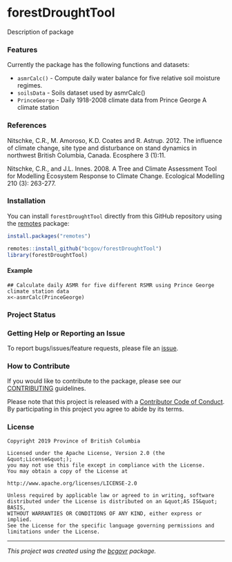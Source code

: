 <!-- 
<a id="devex-badge" rel="Exploration" href="https://github.com/BCDevExchange/assets/blob/master/README.md"><img alt="Being designed and built, but in the lab. May change, disappear, or be buggy." style="border-width:0" src="https://assets.bcdevexchange.org/images/badges/exploration.svg" title="Being designed and built, but in the lab. May change, disappear, or be buggy." /></a>
-->

forestDroughtTool
============

Description of package

### Features
Currently the package has the following functions and datasets:
- `asmrCalc()` - Compute daily water balance for five relative soil moisture regimes.
- `soilsData` - Soils dataset used by asmrCalc() 
- `PrinceGeorge` - Daily 1918-2008 climate data from Prince George A climate station

### References
Nitschke, C.R., M. Amoroso, K.D. Coates and R. Astrup. 2012. The influence of climate change, site type and disturbance on stand dynamics in northwest British Columbia, Canada. Ecosphere 3 (1):11. 

Nitschke, C.R., and J.L. Innes. 2008. A Tree and Climate Assessment Tool for Modelling Ecosystem Response to Climate Change.  Ecological Modelling 210 (3): 263-277. 


### Installation

You can install `forestDroughtTool` directly from this GitHub repository using the
[remotes](https://cran.r-project.org/package=remotes) package:

  ``` r
install.packages("remotes")

remotes::install_github("bcgov/forestDroughtTool")
library(forestDroughtTool)
```

#### Example


```{r example}
## Calculate daily ASMR for five different RSMR using Prince George climate station data
x<-asmrCalc(PrinceGeorge)
```

### Project Status

### Getting Help or Reporting an Issue

To report bugs/issues/feature requests, please file an [issue](https://github.com/bcgov/forestDroughtTool/issues/).

### How to Contribute

If you would like to contribute to the package, please see our [CONTRIBUTING](CONTRIBUTING.md) guidelines.

Please note that this project is released with a [Contributor Code of Conduct](CODE_OF_CONDUCT.md). By participating in this project you agree to abide by its terms.

### License

```
Copyright 2019 Province of British Columbia

Licensed under the Apache License, Version 2.0 (the &quot;License&quot;);
you may not use this file except in compliance with the License.
You may obtain a copy of the License at

http://www.apache.org/licenses/LICENSE-2.0

Unless required by applicable law or agreed to in writing, software distributed under the License is distributed on an &quot;AS IS&quot; BASIS,
WITHOUT WARRANTIES OR CONDITIONS OF ANY KIND, either express or implied.
See the License for the specific language governing permissions and limitations under the License.
```

---
*This project was created using the [bcgovr](https://github.com/bcgov/bcgovr) package.* 
